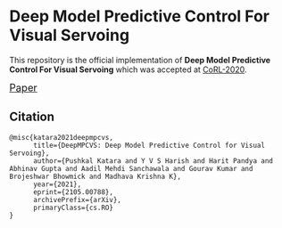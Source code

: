 # Deep Model Predictive Control For Visual Servoing

This repository is the official implementation of **Deep Model Predictive Control For Visual Servoing** which was accepted at [CoRL-2020](https://www.robot-learning.org/program/accepted-papers).

<font size="+1">[Paper](https://arxiv.org/abs/2105.00788)</font>

## Citation

```
@misc{katara2021deepmpcvs,
      title={DeepMPCVS: Deep Model Predictive Control for Visual Servoing}, 
      author={Pushkal Katara and Y V S Harish and Harit Pandya and Abhinav Gupta and Aadil Mehdi Sanchawala and Gourav Kumar and Brojeshwar Bhowmick and Madhava Krishna K},
      year={2021},
      eprint={2105.00788},
      archivePrefix={arXiv},
      primaryClass={cs.RO}
}
```
